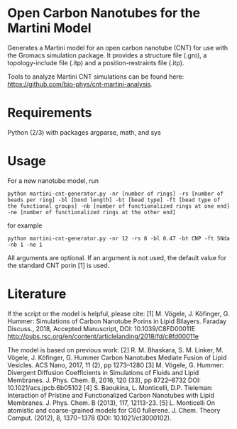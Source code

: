 # Open Carbon Nanotubes for the Martini Model

Generates a Martini model for an open carbon nanotube (CNT) for use with the Gromacs simulation package.
It provides a structure file (.gro), a topology-include file (.itp) and a position-restraints file (.itp).

Tools to analyze Martini CNT simulations can be found here: https://github.com/bio-phys/cnt-martini-analysis. 

# Requirements

Python (2/3) with packages argparse, math, and sys

# Usage

For a new nanotube model, run 

    python martini-cnt-generator.py -nr [number of rings] -rs [number of beads per ring] -bl [bond length] -bt [bead type] -ft [bead type of the functional groups] -nb [number of functionalized rings at one end] -ne [number of functionalized rings at the other end]

for example

    python martini-cnt-generator.py -nr 12 -rs 8 -bl 0.47 -bt CNP -ft SNda -nb 1 -ne 1

All arguments are optional. If an argument is not used, the default value for the standard CNT porin [1] is used.

# Literature

If the script or the model is helpful, please cite:
[1] M. Vögele, J. Köfinger, G. Hummer: 
    Simulations of Carbon Nanotube Porins in Lipid Bilayers.
    Faraday Discuss., 2018, Accepted Manuscript, DOI: 10.1039/C8FD00011E  
    http://pubs.rsc.org/en/content/articlelanding/2018/fd/c8fd00011e

The model is based on previous work:
[2] R. M. Bhaskara, S. M. Linker, M. Vögele, J. Köfinger, G. Hummer 
    Carbon Nanotubes Mediate Fusion of Lipid Vesicles.
    ACS Nano, 2017, 11 (2), pp 1273–1280
[3] M. Vögele, G. Hummer:
    Divergent Diffusion Coefficients in Simulations of Fluids and Lipid Membranes.
    J. Phys. Chem. B, 2016, 120 (33), pp 8722–8732
    DOI: 10.1021/acs.jpcb.6b05102
[4] S. Baoukina, L. Monticelli, D.P. Tieleman:
    Interaction of Pristine and Functionalized Carbon Nanotubes with Lipid Membranes. 
    J. Phys. Chem. B (2013), 117, 12113-23.
[5] L. Monticelli
    On atomistic and coarse-grained models for C60 fullerene. 
    J. Chem. Theory Comput. (2012), 8, 1370−1378 (DOI: 10.1021/ct3000102). 


